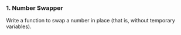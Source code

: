### 1. Number Swapper

Write a function to swap a number in place (that is, without temporary variables).
